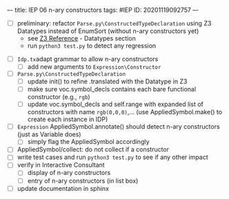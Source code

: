 –-
title: IEP 06 n-ary constructors
tags: #IEP
   ID: 20201119092757
–-

- [ ] preliminary: refactor `Parse.py\ConstructedTypeDeclaration` using Z3 Datatypes instead of EnumSort (without n-ary constructors yet)
    * see [Z3 Reference](https://ericpony.github.io/z3py-tutorial/advanced-examples.htm) \- Datatypes section
    * run `python3 test.py` to detect any regression
* [ ]  `Idp.tx`adapt grammar to allow n-ary constructors
    * [ ]  add new arguments to `Expression\Constructor`
* [ ] `Parse.py\ConstructedTypeDeclaration`
    * [ ]  update init() to refine .translated with the Datatype in Z3
    * [ ]  make sure voc.symbol_decls contains each bare functional constructor (e.g., `rgb`)
    * [ ]  update voc.symbol_decls and self.range with expanded list of constructors with name `rgb(0,0,0)`,... (use AppliedSymbol.make() to create each instance in IDP)
* [ ] `Expression` AppliedSymbol.annotate() should detect n-ary constructors (just as Variable does)
    * [ ]  simply flag the AppliedSymbol accordingly
* [ ]  AppliedSymbol/collect: do not collect if a constructor
* [ ]  write test cases and run `python3 test.py` to see if any other impact
* [ ]  verify in Interactive Consultant
    * [ ]  display of n-ary constructors
    * [ ]  entry of n-ary constructors (in list box)
* [ ]  update documentation in sphinx